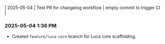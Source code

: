 | 2025-05-04 | Test PR for changelog workflow | empty commit to trigger CI |

### 2025-05-04 1:36 PM
- Created `feature/luca-core` branch for Luca core scaffolding.
